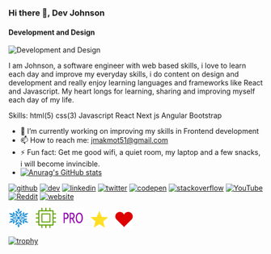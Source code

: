 ### Hi there 👋, Dev Johnson
#### Development and Design
![Development and Design](https://pbs.twimg.com/profile_banners/1207256868088729600/1652548790/600x200)

I am Johnson,  a software engineer with web based skills, i love to learn each day and improve my everyday skills, i do content on design and development and really enjoy learning languages and frameworks like React and Javascript. My heart longs for learning, sharing and improving myself each day of my life.

Skills: html(5)
css(3)
Javascript
React
Next js
Angular
Bootstrap

- 🔭 I’m currently working on improving my skills in Frontend development
- 📫 How to reach me: jmakmot51@gmail.com 
- ⚡ Fun fact: Get me good wifi, a quiet room, my laptop and a few snacks, i will become invincible.
- [![Anurag's GitHub stats](https://github-readme-stats.vercel.app/api?username=makmot256)](https://github.com/anuraghazra/github-readme-stats)


[<img src='https://cdn.jsdelivr.net/npm/simple-icons@3.0.1/icons/github.svg' alt='github' height='40'>](https://github.com/https://github.com/makmot256)  [<img src='https://cdn.jsdelivr.net/npm/simple-icons@3.0.1/icons/dev-dot-to.svg' alt='dev' height='40'>](https://dev.to/https://dev.to/makmot_johnson_44ae32d9bc)  [<img src='https://cdn.jsdelivr.net/npm/simple-icons@3.0.1/icons/linkedin.svg' alt='linkedin' height='40'>](https://www.linkedin.com/in/https://www.linkedin.com/in/makmot256//)  [<img src='https://cdn.jsdelivr.net/npm/simple-icons@3.0.1/icons/twitter.svg' alt='twitter' height='40'>](https://twitter.com/@JohnsonMakmot)  [<img src='https://cdn.jsdelivr.net/npm/simple-icons@3.0.1/icons/codepen.svg' alt='codepen' height='40'>](https://codepen.io/https://codepen.io/Makmot-Johnson)  [<img src='https://cdn.jsdelivr.net/npm/simple-icons@3.0.1/icons/stackoverflow.svg' alt='stackoverflow' height='40'>](https://stackoverflow.com/users/https://stackoverflow.com/users/13425296/makmot-johnson)  [<img src='https://cdn.jsdelivr.net/npm/simple-icons@3.0.1/icons/youtube.svg' alt='YouTube' height='40'>](https://www.youtube.com/channel/https://www.youtube.com/channel/UCGP3_TgmXAoiXlARQvWS-Ug)  [<img src='https://cdn.jsdelivr.net/npm/simple-icons@3.0.1/icons/reddit.svg' alt='Reddit' height='40'>](https://www.reddit.com/user/https://www.reddit.com/user/Swimming-Plantain721/)  [<img src='https://cdn.jsdelivr.net/npm/simple-icons@3.0.1/icons/icloud.svg' alt='website' height='40'>](jkmakmot.vercel.app)  

<a href='https://archiveprogram.github.com/'><img src='https://raw.githubusercontent.com/acervenky/animated-github-badges/master/assets/acbadge.gif' width='40' height='40'></a> <a href='https://docs.github.com/en/developers'><img src='https://raw.githubusercontent.com/acervenky/animated-github-badges/master/assets/devbadge.gif' width='40' height='40'></a> <a href='https://github.com/pricing'><img src='https://raw.githubusercontent.com/acervenky/animated-github-badges/master/assets/pro.gif' width='40' height='40'></a> <a href='https://stars.github.com/'><img src='https://raw.githubusercontent.com/acervenky/animated-github-badges/master/assets/starbadge.gif' width='35' height='35'></a> <a href='https://docs.github.com/en/github/supporting-the-open-source-community-with-github-sponsors'><img src='https://raw.githubusercontent.com/acervenky/animated-github-badges/master/assets/sponsorbadge.gif' width='35' height='35'></a> 

[![trophy](https://github-profile-trophy.vercel.app/?username=https://github.com/makmot256)](https://github.com/ryo-ma/github-profile-trophy)






